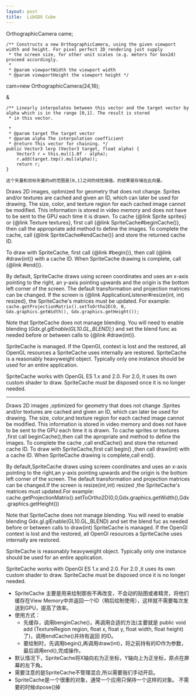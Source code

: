 ```yaml
---
layout: post
title:  LibGDX Cube
---
```


OrthographicCamera came;

	/** Constructs a new OrthographicCamera, using the given viewport width and height. For pixel perfect 2D rendering just supply
	 * the screen size, for other unit scales (e.g. meters for box2d) proceed accordingly.
	 * 
	 * @param viewportWidth the viewport width
	 * @param viewportHeight the viewport height */
cam=new OrthographicCamera(24,16);

>>>
&


	/** Linearly interpolates between this vector and the target vector by alpha which is in the range [0,1]. The result is stored
	 * in this vector.
	 
	 * 
	 * @param target The target vector
	 * @param alpha The interpolation coefficient
	 * @return This vector for chaining. */
	public Vector3 lerp (Vector3 target, float alpha) {
		Vector3 r = this.mul(1.0f - alpha);
		r.add(target.tmp().mul(alpha));
		return r;
	}
	
	这个矢量和目标矢量的α的范围是[0,1]之间的线性插值。的结果是存储在此向量。
	
	
	
Draws 2D images, optimized for geometry that does not change. Sprites and/or textures are cached and given an ID, which can later be used for drawing. The size, color, and texture region for each cached image cannot be modified. This information is stored in video memory and does not have to be sent to the GPU each time it is drawn.
To cache {@link Sprite sprites} or {@link Texture textures}, first call {@link SpriteCache#beginCache()}, then call the appropriate add method to define the images. To complete the cache, call {@link SpriteCache#endCache()} and store the returned cache ID.

To draw with SpriteCache, first call {@link #begin()}, then call {@link #draw(int)} with a cache ID. When SpriteCache drawing is complete, call {@link #end()}.<br>

By default, SpriteCache draws using screen coordinates and uses an x-axis pointing to the right, an y-axis pointing upwards and the origin is the bottom left corner of the screen. The default transformation and projection matrices can be changed. If the screen is {@link ApplicationListener#resize(int, int) resized}, the SpriteCache's matrices must be updated. For example:<br>
  <code>cache.getProjectionMatrix().setToOrtho2D(0, 0, Gdx.graphics.getWidth(), Gdx.graphics.getHeight());</code><br>

Note that SpriteCache does not manage blending. You will need to enable blending (<i>Gdx.gl.glEnable(GL10.GL_BLEND);</i>) and
  set the blend func as needed before or between calls to {@link #draw(int)}.<br>

 SpriteCache is managed. If the OpenGL context is lost and the restored, all OpenGL resources a SpriteCache uses internally are
 restored.
SpriteCache is a reasonably heavyweight object. Typically only one instance should be used for an entire application.<br>

SpriteCache works with OpenGL ES 1.x and 2.0. For 2.0, it uses its own custom shader to draw.
SpriteCache must be disposed once it is no longer needed.

---
Draws 2D images ,optimized for geometry that does not change .Sprites and/or
textures are cached and given an ID, which can later be used for drawing. The size,
color,and texture region for each cached image cannot be modified. This information is stored in video memory and does not have to be sent to the GPU each time it is drawn.
To cache sprites or textures ,first call beginCache(),then call the apropriate and method to define the images. To complete the cache ,call endCache() and store the returned cache ID.
To draw with SpriteCache,first call begin() ,then call draw(int) with a cache ID. When SpriteCache drawing is complete,call end().

By default,SpriteCache draws using screen coordinates and uses an x-axis pointing to the right,an y-axis pointing upwards and the origin is the bottom left corner of the screen. The default transformation and projection matrices can be changed.If the screen is resize(int,int) resized ,the SpriteCache's matrices must updated.For example:
cache.getProjectionMatrix().setToOrtho2D(0,0,Gdx.graphics.getWidth(),Gdx.graphics.getHeight())

Note that SpriteCache does not manage blending. You will need to enable blending Gdx.gl.glEnable(GL10.GL_BLEND) and set the blend fuc as needed before or between calls to draw(int) SpriteCache is managed. If the OpenGl context is lost and the restored, all OpenGl resources a SpriteCache uses internally are restored.

SpriteCache is reasonably heavyweight object. Typically only one instance should be used for an entire application.

SpriteCache works with OpenGl ES 1.x and 2.0. For 2.0 ,it uses its own custom shader to draw.
SpriteCache must be disposed once it is no longer needed.


- SpriteCache 主要是用来绘制那些不再改变，不会动的贴图或者精灵，将他们缓存在View Memory中并返回一个ID（稍后绘制使用），这样就不需要每次发送到GPU，提高了效率。
- 使用方式：
	-	先缓存，调用benginCache()，再调用合适的方法(主要就是 public void add (TextureRegion 	region, float x, float y, float width, float height)了)，调用endCache()并持有返回	的ID。
	- 要绘制时，先调用begin(),再调用draw(int)，将之前持有的ID作为参数，最后调用end(),完成操作。
- 默认情况下，SpriteCache将X轴向右为正坐标，Y轴向上为正坐标，原点在屏幕的左下角。
- 需要注意的是SpriteCache不管理混合,所以需要我们手动开启。
- SpriteCache是一个很重的对象，通常一个应用只保持一个这样的对象。
不需要的时候dipose()掉




















